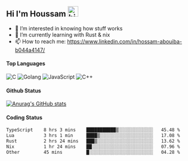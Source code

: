 ## Hi I'm Houssam <img src="https://user-images.githubusercontent.com/1303154/88677602-1635ba80-d120-11ea-84d8-d263ba5fc3c0.gif" width="28px" alt="hi">

- 👀 I’m interested in knowing how stuff works
- 🔭 I’m currently learning with Rust & nix
- 📫 How to reach me: https://www.linkedin.com/in/hossam-abouiba-b044a4147/

#### Top Languages

![C](https://img.shields.io/badge/c-%2300599C.svg?style=for-the-badge&logo=c&logoColor=white)
![Golang](https://img.shields.io/badge/go-blue?style=for-the-badge&logo=Goland)
![JavaScript](https://img.shields.io/badge/javascript-%23323330.svg?style=for-the-badge&logo=javascript&logoColor=%23F7DF1E)
![C++](https://img.shields.io/badge/C%2B%2B-blue?style=for-the-badge&logo=C%2B%2B)


#### Github Status
[![Anurag's GitHub stats](https://github-readme-stats.vercel.app/api?username=0xhoussam&theme=tokyonight)](https://github.com/anuraghazra/github-readme-stats)

#### Coding Status
<!--START_SECTION:waka-->

```txt
TypeScript    8 hrs 3 mins    ███████████▒░░░░░░░░░░░░░   45.48 %
Lua           3 hrs 1 min     ████▒░░░░░░░░░░░░░░░░░░░░   17.08 %
Rust          2 hrs 24 mins   ███▒░░░░░░░░░░░░░░░░░░░░░   13.62 %
Nix           1 hr 24 mins    ██░░░░░░░░░░░░░░░░░░░░░░░   07.96 %
Other         45 mins         █░░░░░░░░░░░░░░░░░░░░░░░░   04.28 %
```

<!--END_SECTION:waka-->
